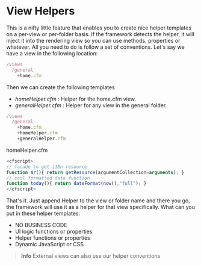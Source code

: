 # View Helpers

This is a nifty little feature that enables you to create nice helper templates on a per-view or per-folder basis. If the framework detects the helper, it will inject it into the rendering view so you can use methods, properties or whatever. All you need to do is follow a set of conventions. Let's say we have a view in the following location:

```js
/views
  /general
    +home.cfm
```

Then we can create the following templates

* *homeHelper.cfm* : Helper for the home.cfm view.
* *generalHelper.cfm* : Helper for any view in the general folder.


```js
/views
  /general
    +home.cfm
    +homeHelper.cfm
    +generalHelper.cfm
```

homeHelper.cfm

```js
<cfscript>
// facade to get i18n resource
function $r(){ return getResource(argumentCollection=arguments); }
// cool formatted date function
function today(){ return dateFormat(now(),"full"); }
</cfscript>
```

That's it. Just append Helper to the view or folder name and there you go, the framework will use it as a helper for that view specifically. What can you put in these helper templates:

* NO BUSINESS CODE
* UI logic functions or properties
* Helper functions or properties
* Dynamic JavaScript or CSS

> **Info** External views can also use our helper conventions


